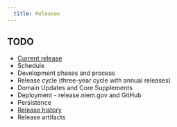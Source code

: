```yaml
---
  title: Releases
---
```


## TODO

- [Current release](http://niem.github.io/niem-releases/)
- Schedule
- Development phases and process
- Release cycle (three-year cycle with annual releases)
- Domain Updates and Core Supplements
- Deployment - release.niem.gov and GitHub
- Persistence
- [Release history](history.html)
- Release artifacts